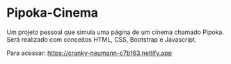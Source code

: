 # Pipoka-Cinema
Um projeto pessoal que simula uma página de um cinema chamado Pipoka. Será realizado com conceitos HTML, CSS, Bootstrap e Javascript.

Para acessar: https://cranky-neumann-c7b163.netlify.app
